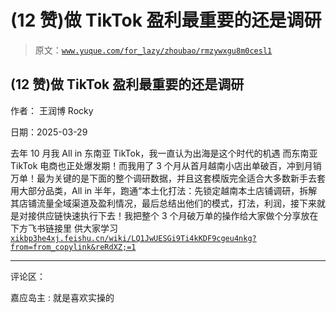 # (12 赞)做 TikTok 盈利最重要的还是调研

> 原文：[`www.yuque.com/for_lazy/zhoubao/rmzywxgu8m0cesl1`](https://www.yuque.com/for_lazy/zhoubao/rmzywxgu8m0cesl1)

## (12 赞)做 TikTok 盈利最重要的还是调研

作者： 王润博 Rocky

日期：2025-03-29

去年 10 月我 All in 东南亚 TikTok，我一直认为出海是这个时代的机遇
而东南亚 TikTok 电商也正处爆发期！而我用了 3 个月从首月越南小店出单破百，冲到月销万单！最为关键的是下面的整个调研数据，并且这套模版完全适合大多数新手去套用大部分品类，All
in 半年，跑通“本土化打法：先锁定越南本土店铺调研，拆解其店铺流量全域渠道及盈利情况，最后总结出他们的模式，打法，利润，接下来就是对接供应链快速执行下去！我把整个 3 个月破万单的操作给大家做个分享放在下方飞书链接里
供大家学习 [`xikbp3he4xj.feishu.cn/wiki/LQ1JwUESGi9Ti4kKDF9cgeu4nkg?from=from_copylink&reRdXZ;=1`](https://xikbp3he4xj.feishu.cn/wiki/LQ1JwUESGi9Ti4kKDF9cgeu4nkg?from=from_copylink&reRdXZ;=1)

* * *

评论区：

嘉应岛主 : 就是喜欢实操的